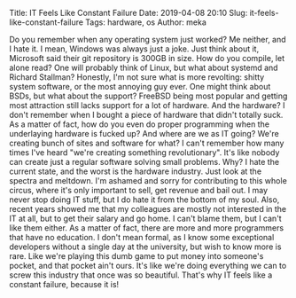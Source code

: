 Title: IT Feels Like Constant Failure
Date: 2019-04-08 20:10
Slug: it-feels-like-constant-failure
Tags: hardware, os
Author: meka


Do you remember when any operating system just worked? Me neither, and I hate
it. I mean, Windows was always just a joke. Just think about it, Microsoft said
their git repository is 300GB in size. How do you compile, let alone read? One
will probably think of Linux, but what about systemd and Richard Stallman?
Honestly, I'm not sure what is more revolting: shitty system software, or the
most annoying guy ever. One might think about BSDs, but what about the support?
FreeBSD being most popular and getting most attraction still lacks support for
a lot of hardware. And the hardware? I don't remember when I bought a piece of
hardware that didn't totally suck. As a matter of fact, how do you even do
proper programming when the underlaying hardware is fucked up? And where are we
as IT going? We're creating bunch of sites and software for what? I can't
remember how many times I've heard "we're creating something revolutionary".
It's like nobody can create just a regular software solving small problems.
Why? I hate the current state, and the worst is the hardware industry. Just
look at the spectra and meltdown. I'm ashamed and sorry for contributing to
this whole circus, where it's only important to sell, get revenue and bail out.
I may never stop doing IT stuff, but I do hate it from the bottom of my soul.
Also, recent years showed me that my colleagues are mostly not interested in the
IT at all, but to get their salary and go home. I can't blame them, but I can't
like them either. As a matter of fact, there are more and more programmers that
have no education. I don't mean formal, as I know some exceptional developers
without a single day at the university, but wish to know more is rare. Like
we're playing this dumb game to put money into someone's pocket, and that
pocket ain't ours. It's like we're doing everything we can to screw this
industry that once was so beautiful. That's why IT feels like a constant
failure, because it is!
